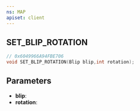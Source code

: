 ```yaml
---
ns: MAP
apiset: client
---
```

## SET_BLIP_ROTATION

```c
// 0x6049966A94FBE706
void SET_BLIP_ROTATION(Blip blip,int rotation);
```


## Parameters
* **blip**:
* **rotation**:



